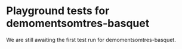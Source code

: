 # Playground tests for demomentsomtres-basquet
We are still awaiting the first test run for demomentsomtres-basquet.
